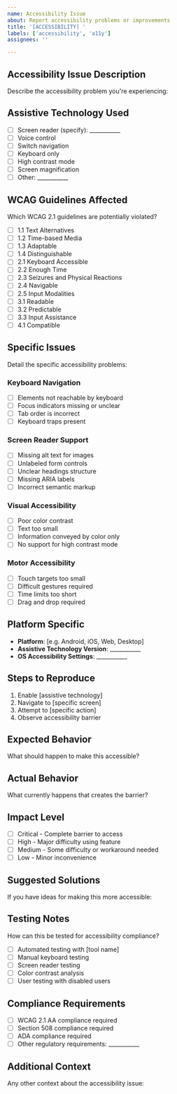 ```yaml
---
name: Accessibility Issue
about: Report accessibility problems or improvements
title: '[ACCESSIBILITY] '
labels: ['accessibility', 'a11y']
assignees: ''

---
```


## Accessibility Issue Description
Describe the accessibility problem you're experiencing:

## Assistive Technology Used
- [ ] Screen reader (specify): ___________
- [ ] Voice control
- [ ] Switch navigation
- [ ] Keyboard only
- [ ] High contrast mode
- [ ] Screen magnification
- [ ] Other: ___________

## WCAG Guidelines Affected
Which WCAG 2.1 guidelines are potentially violated?
- [ ] 1.1 Text Alternatives
- [ ] 1.2 Time-based Media
- [ ] 1.3 Adaptable
- [ ] 1.4 Distinguishable
- [ ] 2.1 Keyboard Accessible
- [ ] 2.2 Enough Time
- [ ] 2.3 Seizures and Physical Reactions
- [ ] 2.4 Navigable
- [ ] 2.5 Input Modalities
- [ ] 3.1 Readable
- [ ] 3.2 Predictable
- [ ] 3.3 Input Assistance
- [ ] 4.1 Compatible

## Specific Issues
Detail the specific accessibility problems:

### Keyboard Navigation
- [ ] Elements not reachable by keyboard
- [ ] Focus indicators missing or unclear
- [ ] Tab order is incorrect
- [ ] Keyboard traps present

### Screen Reader Support
- [ ] Missing alt text for images
- [ ] Unlabeled form controls
- [ ] Unclear headings structure
- [ ] Missing ARIA labels
- [ ] Incorrect semantic markup

### Visual Accessibility
- [ ] Poor color contrast
- [ ] Text too small
- [ ] Information conveyed by color only
- [ ] No support for high contrast mode

### Motor Accessibility
- [ ] Touch targets too small
- [ ] Difficult gestures required
- [ ] Time limits too short
- [ ] Drag and drop required

## Platform Specific
- **Platform**: [e.g. Android, iOS, Web, Desktop]
- **Assistive Technology Version**: ___________
- **OS Accessibility Settings**: ___________

## Steps to Reproduce
1. Enable [assistive technology]
2. Navigate to [specific screen]
3. Attempt to [specific action]
4. Observe accessibility barrier

## Expected Behavior
What should happen to make this accessible?

## Actual Behavior
What currently happens that creates the barrier?

## Impact Level
- [ ] Critical - Complete barrier to access
- [ ] High - Major difficulty using feature
- [ ] Medium - Some difficulty or workaround needed
- [ ] Low - Minor inconvenience

## Suggested Solutions
If you have ideas for making this more accessible:

## Testing Notes
How can this be tested for accessibility compliance?

- [ ] Automated testing with [tool name]
- [ ] Manual keyboard testing
- [ ] Screen reader testing
- [ ] Color contrast analysis
- [ ] User testing with disabled users

## Compliance Requirements
- [ ] WCAG 2.1 AA compliance required
- [ ] Section 508 compliance required
- [ ] ADA compliance required
- [ ] Other regulatory requirements: ___________

## Additional Context
Any other context about the accessibility issue: